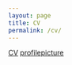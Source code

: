 ```yaml
---
layout: page
title: CV
permalink: /cv/
---
```


[CV](https://github.com/enachia/website/blob/main/files/EnaChiaCV.pdf)
[profilepicture](https://github.com/enachia/website/blob/9a7e82a08a9d78fcb9066c7a47ca872a3c2447ea/files/EnaChiaCV.pdf)